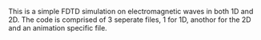 This is a simple FDTD simulation on electromagnetic waves in both 1D and 2D. The code is comprised of 3 seperate files, 1 for 1D, anothor for the 2D and an animation specific file.
